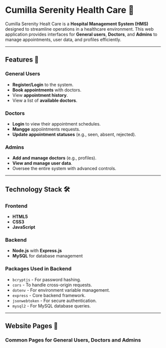 # Cumilla Serenity Health Care 🏥

Cumilla Serenity Healt Care is a **Hospital Management System (HMS)** designed to streamline operations in a healthcare environment. This web application provides interfaces for **General users**, **Doctors**, and **Admins** to manage appointments, user data, and profiles efficiently.

---

## Features 🚀

### General Users
- **Register/Login** to the system.
- **Book appointments** with doctors.
- View **appointment history**.
- View a list of **available doctors**.

### Doctors
- **Login** to view their appointment schedules.
- **Mangge** appoiintments requests.
- **Update appointment statuses** (e.g., seen, absent, rejected).

### Admins
- **Add and manage doctors** (e.g., profiles).
- **View and manage user data**.
- Oversee the entire system with advanced controls.

---

## Technology Stack 🛠️

### Frontend
- **HTML5**
- **CSS3**
- **JavaScript**

### Backend
- **Node.js** with **Express.js**
- **MySQL** for database management

### Packages Used in Backend
- `bcryptjs` - For password hashing.
- `cors` - To handle cross-origin requests.
- `dotenv` - For environment variable management.
- `express` - Core backend framework.
- `jsonwebtoken` - For secure authentication.
- `mysql2` - For MySQL database queries.

---

## Website Pages 📂
### Common Pages for General Users, Doctors and Admins


